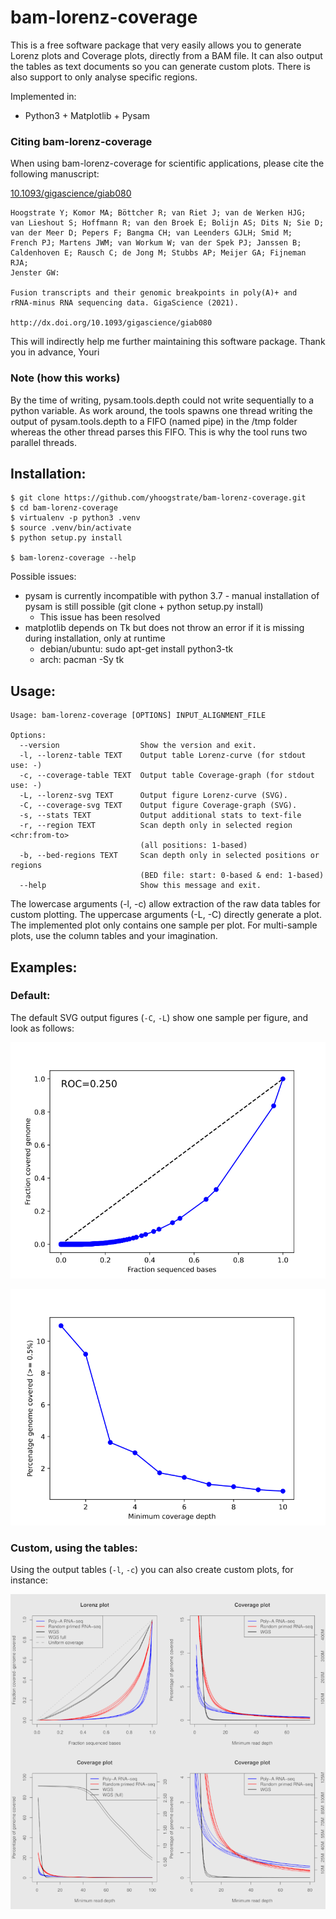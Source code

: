 bam-lorenz-coverage
===================

This is a free software package that very easily allows you to generate
Lorenz plots and Coverage plots, directly from a BAM file. It can also
output the tables as text documents so you can generate custom plots.
There is also support to only analyse specific regions.

Implemented in:
 * Python3 + Matplotlib + Pysam

### Citing bam-lorenz-coverage ###

When using bam-lorenz-coverage for scientific applications, please
cite the following manuscript:

[10.1093/gigascience/giab080](http://dx.doi.org/10.1093/gigascience/giab080)
```
Hoogstrate Y; Komor MA; Böttcher R; van Riet J; van de Werken HJG;
van Lieshout S; Hoffmann R; van den Broek E; Bolijn AS; Dits N; Sie D;
van der Meer D; Pepers F; Bangma CH; van Leenders GJLH; Smid M;
French PJ; Martens JWM; van Workum W; van der Spek PJ; Janssen B;
Caldenhoven E; Rausch C; de Jong M; Stubbs AP; Meijer GA; Fijneman RJA;
Jenster GW:

Fusion transcripts and their genomic breakpoints in poly(A)+ and
rRNA-minus RNA sequencing data. GigaScience (2021).

http://dx.doi.org/10.1093/gigascience/giab080
```

This will indirectly help me further maintaining this software package.
Thank you in advance, Youri

### Note (how this works) ####

By the time of writing, pysam.tools.depth could not write sequentially
to a python variable. As work around, the tools spawns one thread
writing the output of pysam.tools.depth to a FIFO (named pipe) in the 
/tmp folder whereas the other thread parses this FIFO. This is why the
tool runs two parallel threads.


## Installation: ##

```
$ git clone https://github.com/yhoogstrate/bam-lorenz-coverage.git
$ cd bam-lorenz-coverage
$ virtualenv -p python3 .venv
$ source .venv/bin/activate
$ python setup.py install

$ bam-lorenz-coverage --help
```

Possible issues:
 - pysam is currently incompatible with python 3.7 - manual installation of pysam is still possible (git clone + python setup.py install)
   * This issue has been resolved
 - matplotlib depends on Tk but does not throw an error if it is missing during installation, only at runtime
   * debian/ubuntu: sudo apt-get install python3-tk
   * arch: pacman -Sy tk

## Usage: ##

```
Usage: bam-lorenz-coverage [OPTIONS] INPUT_ALIGNMENT_FILE

Options:
  --version                  Show the version and exit.
  -l, --lorenz-table TEXT    Output table Lorenz-curve (for stdout use: -)
  -c, --coverage-table TEXT  Output table Coverage-graph (for stdout use: -)
  -L, --lorenz-svg TEXT      Output figure Lorenz-curve (SVG).
  -C, --coverage-svg TEXT    Output figure Coverage-graph (SVG).
  -s, --stats TEXT           Output additional stats to text-file
  -r, --region TEXT          Scan depth only in selected region <chr:from-to>
                             (all positions: 1-based)
  -b, --bed-regions TEXT     Scan depth only in selected positions or regions
                             (BED file: start: 0-based & end: 1-based)
  --help                     Show this message and exit.
```

The lowercase arguments (-l, -c) allow extraction of the raw data tables for custom plotting. The uppercase arguments (-L, -C) directly generate a plot. The implemented plot only contains one sample per plot. For multi-sample plots, use the column tables and your imagination.

## Examples: ##
### Default: ###

The default SVG output figures (`-C`, `-L`) show one sample per figure, and look as follows:

![Default Lorenz plot](share/example_lorenz.png)


![Default Coverage plot](share/example_coverage.png)

### Custom, using the tables: ###

Using the output tables (`-l`, `-c`) you can also create custom plots, for instance:

![Custom multi-sample plots of the tables](share/custom_plots.png)


